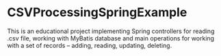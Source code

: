 # CSVProcessingSpringExample
This is an educational project implementing Spring controllers for reading .csv file, working with MyBatis database and main operations for working with a set of records – adding, reading, updating, deleting.
